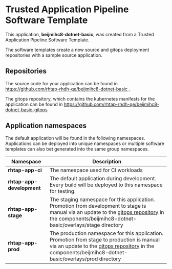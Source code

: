 # Trusted Application Pipeline Software Template

This application, **beijmihc8-dotnet-basic**, was created from a Trusted Application Pipeline Software Template.

The software templates create a new source and gitops deployment repositories with a sample source application. 

## Repositories

The source code for your application can be found in [https://github.com/rhtap-rhdh-qe/beijmihc8-dotnet-basic ](https://github.com/rhtap-rhdh-qe/beijmihc8-dotnet-basic ).
 
The gitops repository, which contains the kubernetes manifests for the application can be found in 
[https://github.com/rhtap-rhdh-qe/beijmihc8-dotnet-basic-gitops ](https://github.com/rhtap-rhdh-qe/beijmihc8-dotnet-basic-gitops ) 

## Application namespaces 

The default application will be found in the following namespaces. Applications can be deployed into unique namespaces or multiple software templates can also bet generated into the same group namespaces.  

|  Namespace   |  Description   |  
| -------- | -------- |
| **rhtap-app-ci** | The namespace used for CI workloads |
| **rhtap-app-development** | The default application during development. Every build will be deployed to this namespace for testing. |
| **rhtap-app-stage** | The staging namespace for this application. Promotion from development to stage is manual via an update to the [gitops repository](https://github.com/rhtap-rhdh-qe/beijmihc8-dotnet-basic-gitops ) in the components/beijmihc8-dotnet-basic/overlays/stage directory |
| **rhtap-app-prod** | The production namespace for this application. Promotion from stage to production is manual via an update to the [gitops repository](https://github.com/rhtap-rhdh-qe/beijmihc8-dotnet-basic-gitops ) in the components/beijmihc8-dotnet-basic/overlays/prod directory |